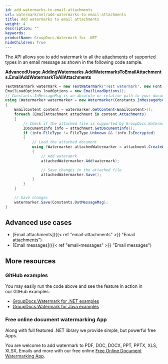 ```yaml
---
id: add-watermarks-to-email-attachments
url: watermark/net/add-watermarks-to-email-attachments
title: Add watermarks to email attachments
weight: 4
description: ""
keywords: 
productName: GroupDocs.Watermark for .NET
hideChildren: True
---
```

The API allows you to add watermark to all the [attachments](https://apireference.groupdocs.com/net/watermark/groupdocs.watermark.contents.email/emailcontent/properties/attachments) of supported types in an email message as shown in the following code sample.

**AdvancedUsage.AddingWatermarks.AddWatermarksToEmailAttachments.EmailAddWatermarkToAllAttachments**

```csharp
TextWatermark watermark = new TextWatermark("Test watermark", new Font("Arial", 19));
EmailLoadOptions loadOptions = new EmailLoadOptions();
// Constants.InMessageMsg is an absolute or relative path to your document. Ex: @"C:\Docs\message.msg"
using (Watermarker watermarker = new Watermarker(Constants.InMessageMsg, loadOptions))
{
    EmailContent content = watermarker.GetContent<EmailContent>();
    foreach (EmailAttachment attachment in content.Attachments)
    {
        // Check if the attached file is supported by GroupDocs.Watermark
        IDocumentInfo info = attachment.GetDocumentInfo();
        if (info.FileType != FileType.Unknown && !info.IsEncrypted)
        {
            // Load the attached document
            using (Watermarker attachedWatermarker = attachment.CreateWatermarker())
            {
                // Add wateramrk
                attachedWatermarker.Add(watermark);

                // Save changes in the attached file
                attachedWatermarker.Save();
            }
        }
    }

    // Save changes
    watermarker.Save(Constants.OutMessageMsg);
}
```

## Advanced use cases

* [Email attachments]({{< ref "email-attachments" >}} "Email attachments")
* [Email messages]({{< ref "email-messages" >}} "Email messages")

## More resources

### GitHub examples

You may easily run the code above and see the feature in action in our GitHub examples:

* [GroupDocs.Watermark for .NET examples](https://github.com/groupdocs-watermark/GroupDocs.Watermark-for-.NET)
* [GroupDocs.Watermark for Java examples](https://github.com/groupdocs-watermark/GroupDocs.Watermark-for-Java)

### Free online document watermarking App

Along with full featured .NET library we provide simple, but powerful free Apps.

You are welcome to add watermark to PDF, DOC, DOCX, PPT, PPTX, XLS, XLSX, Emails and more with our free online [Free Online Document Watermarking App](https://products.groupdocs.app/watermark).
